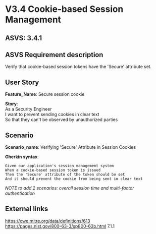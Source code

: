 # V3.4 Cookie-based Session Management

## ASVS: 3.4.1

## ASVS Requirement description
Verify that cookie-based session tokens have the 'Secure'
attribute set.

## User Story

**Feature_Name**: Secure session cookie

**Story**:\
As a Security Engineer\
I want to prevent sending cookies in clear text\
So that they can't be observed by unauthorized parties

## Scenario

**Scenario_name**: Verifying 'Secure' Attribute in Session Cookies

**Gherkin syntax**:

```gherkin
Given our application's session management system
When a cookie-based session token is issued
Then the 'Secure' attribute of the token should be set
And it should prevent the cookie from being sent in clear text
```

_NOTE to add 2 scenarios: overall session time and multi-factor authentication_
## External links

<https://cwe.mitre.org/data/definitions/613> \
<https://pages.nist.gov/800-63-3/sp800-63b.html> 7.1.1
